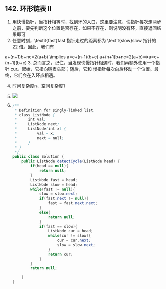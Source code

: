 ## 142. 环形链表 Ⅱ

1. 用快慢指针，当指针相等时，找到环的入口，这里要注意，快指针每次走两步之前，要先判断这个位置是否存在，如果不存在，则说明没有环，直接返回结果即可
2. 任意时刻，\textit{fast}fast 指针走过的距离都为 \textit{slow}slow 指针的 22 倍。因此，我们有

a+(n+1)b+nc=2(a+b) \implies a=c+(n-1)(b+c)
a+(n+1)b+nc=2(a+b)⟹a=c+(n−1)(b+c)
3. 总而言之，记住，当发现快慢指针相遇时，我们再额外使用一个指针 cur。起始，它指向链表头部；随后，它和 慢指针每次向后移动一个位置。最终，它们会在入环点相遇。

4. 时间复杂度n，空间复杂度1

5. ![](https://assets.leetcode-cn.com/solution-static/142/142_fig1.png)

6. ```java
   /**
    * Definition for singly-linked list.
    * class ListNode {
    *     int val;
    *     ListNode next;
    *     ListNode(int x) {
    *         val = x;
    *         next = null;
    *     }
    * }
    */
   public class Solution {
       public ListNode detectCycle(ListNode head) {
           if(head == null){
               return null;
           }
           ListNode fast = head;
           ListNode slow = head;
           while(fast != null){
               slow = slow.next;
               if(fast.next != null){
                   fast = fast.next.next;
               }
               else{
                   return null;
               }
               if(fast == slow){
                   ListNode cur = head;
                   while(cur != slow){
                       cur = cur.next;
                       slow = slow.next;
                   }
                   return cur;
               }
           }
           return null;
   
       }
   }
   ```

   